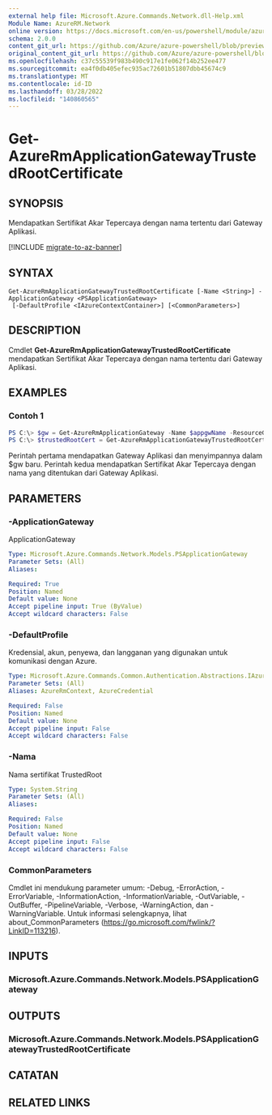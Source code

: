 ```yaml
---
external help file: Microsoft.Azure.Commands.Network.dll-Help.xml
Module Name: AzureRM.Network
online version: https://docs.microsoft.com/en-us/powershell/module/azurerm.network/get-azurermapplicationgatewaytrustedrootcertificate
schema: 2.0.0
content_git_url: https://github.com/Azure/azure-powershell/blob/preview/src/ResourceManager/Network/Commands.Network/help/Get-AzureRmApplicationGatewayTrustedRootCertificate.md
original_content_git_url: https://github.com/Azure/azure-powershell/blob/preview/src/ResourceManager/Network/Commands.Network/help/Get-AzureRmApplicationGatewayTrustedRootCertificate.md
ms.openlocfilehash: c37c55539f983b490c917e1fe062f14b252ee477
ms.sourcegitcommit: ea4f0db405efec935ac72601b51807dbb45674c9
ms.translationtype: MT
ms.contentlocale: id-ID
ms.lasthandoff: 03/28/2022
ms.locfileid: "140860565"
---
```

# Get-AzureRmApplicationGatewayTrustedRootCertificate

## SYNOPSIS
Mendapatkan Sertifikat Akar Tepercaya dengan nama tertentu dari Gateway Aplikasi.

[!INCLUDE [migrate-to-az-banner](../../includes/migrate-to-az-banner.md)]

## SYNTAX

```
Get-AzureRmApplicationGatewayTrustedRootCertificate [-Name <String>] -ApplicationGateway <PSApplicationGateway>
 [-DefaultProfile <IAzureContextContainer>] [<CommonParameters>]
```

## DESCRIPTION
Cmdlet **Get-AzureRmApplicationGatewayTrustedRootCertificate** mendapatkan Sertifikat Akar Tepercaya dengan nama tertentu dari Gateway Aplikasi.

## EXAMPLES

### Contoh 1
```powershell
PS C:\> $gw = Get-AzureRmApplicationGateway -Name $appgwName -ResourceGroupName $resgpName
PS C:\> $trustedRootCert = Get-AzureRmApplicationGatewayTrustedRootCertificate -ApplicationGateway $gw -Name $certName --CertificateFile ".\rootCA.cer"
```

Perintah pertama mendapatkan Gateway Aplikasi dan menyimpannya dalam $gw baru.
Perintah kedua mendapatkan Sertifikat Akar Tepercaya dengan nama yang ditentukan dari Gateway Aplikasi.

## PARAMETERS

### -ApplicationGateway
ApplicationGateway

```yaml
Type: Microsoft.Azure.Commands.Network.Models.PSApplicationGateway
Parameter Sets: (All)
Aliases:

Required: True
Position: Named
Default value: None
Accept pipeline input: True (ByValue)
Accept wildcard characters: False
```

### -DefaultProfile
Kredensial, akun, penyewa, dan langganan yang digunakan untuk komunikasi dengan Azure.

```yaml
Type: Microsoft.Azure.Commands.Common.Authentication.Abstractions.IAzureContextContainer
Parameter Sets: (All)
Aliases: AzureRmContext, AzureCredential

Required: False
Position: Named
Default value: None
Accept pipeline input: False
Accept wildcard characters: False
```

### -Nama
Nama sertifikat TrustedRoot

```yaml
Type: System.String
Parameter Sets: (All)
Aliases:

Required: False
Position: Named
Default value: None
Accept pipeline input: False
Accept wildcard characters: False
```

### CommonParameters
Cmdlet ini mendukung parameter umum: -Debug, -ErrorAction, -ErrorVariable, -InformationAction, -InformationVariable, -OutVariable, -OutBuffer, -PipelineVariable, -Verbose, -WarningAction, dan -WarningVariable. Untuk informasi selengkapnya, lihat about_CommonParameters (https://go.microsoft.com/fwlink/?LinkID=113216).

## INPUTS

### Microsoft.Azure.Commands.Network.Models.PSApplicationGateway

## OUTPUTS

### Microsoft.Azure.Commands.Network.Models.PSApplicationGatewayTrustedRootCertificate

## CATATAN

## RELATED LINKS
